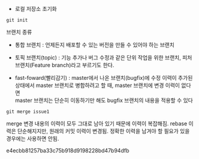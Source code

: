 - 로컬 저장소 초기화
```
git init
```


브랜치 종류
- 통합 브랜치 : 언제든지 배포할 수 있는 버전을 만들 수 있어야 하는 브랜치
- 토픽 브랜치(topic) : 기능 추가나 버그 수정과 같은 단위 작업을 위한 브랜치, 피처 브랜치(Feature branch)라고 부르기도 한다.

- fast-foward(빨리감기) : master에서 나온 브랜치(bugfix)에 수정 이력이 추가된 상태에서 master 브랜치로 병합하려고 할 때, master 브랜치에 변경 이력이 없다면  
master 브랜치는 단순히 이동하기만 해도 bugfix 브랜치의 내용을 적용할 수 있다
```
git merge issue1
```


merge
변경 내용의 이력이 모두 그대로 남아 있기 때문에 이력이 복잡해짐.
rebase
이력은 단순해지지만, 원래의 커밋 이력이 변경됨. 정확한 이력을 남겨야 할 필요가 있을 경우에는 사용하면 안됨.



e4ecbb81257ba33c75b918d9198228bd47b94dfb